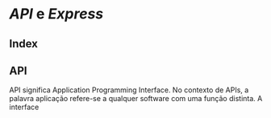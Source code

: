 # _API_ e _Express_

## Index

## API

API significa Application Programming Interface. No contexto de APIs, a palavra aplicação refere-se a qualquer software com uma função distinta. A interface 